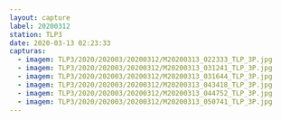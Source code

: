 ```yaml
---
layout: capture
label: 20200312
station: TLP3
date: 2020-03-13 02:23:33
capturas:
  - imagem: TLP3/2020/202003/20200312/M20200313_022333_TLP_3P.jpg
  - imagem: TLP3/2020/202003/20200312/M20200313_031241_TLP_3P.jpg
  - imagem: TLP3/2020/202003/20200312/M20200313_031644_TLP_3P.jpg
  - imagem: TLP3/2020/202003/20200312/M20200313_043418_TLP_3P.jpg
  - imagem: TLP3/2020/202003/20200312/M20200313_044752_TLP_3P.jpg
  - imagem: TLP3/2020/202003/20200312/M20200313_050741_TLP_3P.jpg
---
```

